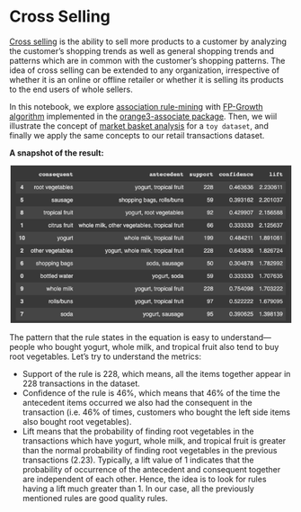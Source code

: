 # Cross Selling
[Cross selling](https://www.oberlo.com/ecommerce-wiki/cross-selling) is the ability to sell more products to a customer by analyzing the customer’s shopping trends as well as general shopping trends and patterns which are in common with the customer’s shopping patterns. The idea of cross selling can be extended to any organization, irrespective of whether it is an online or offline retailer or whether it is selling its products to the end users of whole sellers.

In this notebook, we explore [association rule-mining](https://www.geeksforgeeks.org/association-rule/) with [FP-Growth algorithm](https://www.softwaretestinghelp.com/fp-growth-algorithm-data-mining/) implemented in the [orange3-associate package](https://pypi.org/project/Orange3-Associate/). Then, we wiil illustrate the concept of [market basket analysis](https://smartbridge.com/market-basket-analysis-101/) for a `toy dataset`, and finally we apply the same concepts to our retail transactions dataset.

**A snapshot of the result:**
<p align="center">
<img src="resut_table.png" width="500"/>
</p>

The pattern that the rule states in the equation is easy to understand—people who bought yogurt, whole milk, and tropical fruit also tend to buy root vegetables. Let’s try to understand the metrics: 
- Support of the rule is 228, which means, all the items together appear in 228 transactions in the dataset. 
- Confidence of the rule is 46%, which means that 46% of the time the antecedent items occurred we also had the consequent in the transaction (i.e. 46% of times, customers who bought the left side items also bought root vegetables).
- Lift means that the probability of finding root vegetables
in the transactions which have yogurt, whole milk, and tropical fruit is greater than the normal probability of finding root vegetables in the previous transactions (2.23). Typically, a lift value of 1 indicates that the probability of occurrence of the antecedent and consequent together are independent of each other. Hence, the idea is to look for rules having a lift much greater than 1. In our case, all the previously mentioned rules are good quality rules.
